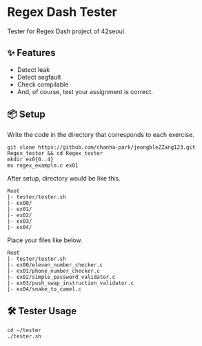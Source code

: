 # Regex Dash Tester

Tester for Regex Dash project of 42seoul.

## ✨ Features 

* Detect leak
* Detect segfault
* Check compilable
* And, of course, test your assignment is correct.

## 📦 Setup

Write the code in the directory that corresponds to each exercise.

```
git clone https://github.com/chanha-park/jeongbleZZang123.git Regex_tester && cd Regex_tester
mkdir ex0{0..4}
mv regex_example.c ex01
```

After setup, directory would be like this.

```
Root
|- tester/tester.sh
|- ex00/
|- ex01/
|- ex02/
|- ex03/
|- ex04/
```

Place your files like below.

```
Root
|- tester/tester.sh
|- ex00/eleven_number_checker.c
|- ex01/phone_number_checker.c
|- ex02/simple_password_validator.c
|- ex03/push_swap_instruction_validator.c
|- ex04/snake_to_camel.c
```
## 🛠️ Tester Usage

```
cd ~/tester
./tester.sh
```
